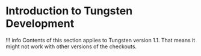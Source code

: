 # Introduction to Tungsten Development

!!! info
    Contents of this section applies to Tungsten version 1.1. That means it might not work with other versions of the checkouts.
